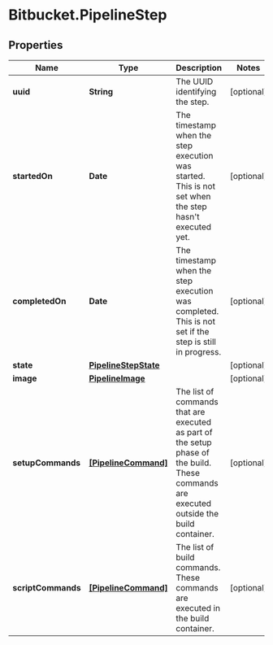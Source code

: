 # Bitbucket.PipelineStep

## Properties

Name | Type | Description | Notes
------------ | ------------- | ------------- | -------------
**uuid** | **String** | The UUID identifying the step. | [optional] 
**startedOn** | **Date** | The timestamp when the step execution was started. This is not set when the step hasn&#39;t executed yet. | [optional] 
**completedOn** | **Date** | The timestamp when the step execution was completed. This is not set if the step is still in progress. | [optional] 
**state** | [**PipelineStepState**](PipelineStepState.md) |  | [optional] 
**image** | [**PipelineImage**](PipelineImage.md) |  | [optional] 
**setupCommands** | [**[PipelineCommand]**](PipelineCommand.md) | The list of commands that are executed as part of the setup phase of the build. These commands are executed outside the build container. | [optional] 
**scriptCommands** | [**[PipelineCommand]**](PipelineCommand.md) | The list of build commands. These commands are executed in the build container. | [optional] 


